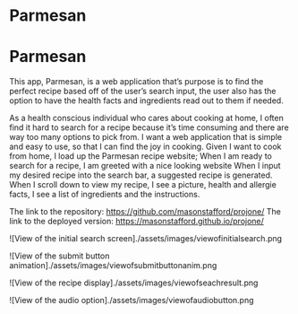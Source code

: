 # Parmesan

# Parmesan

This app, Parmesan, is a web application that’s purpose is to find the perfect recipe based off of the user’s search input, the user also has the option to have the health facts and ingredients read out to them if needed.

As a health conscious individual who cares about cooking at home, I often find it hard to search for a recipe because it’s time consuming and there are way too many options to pick from.
I want a web application that is simple and easy to use, so that I can find the joy in cooking.
Given I want to cook from home, I load up the Parmesan recipe website;
When I am ready to search for a recipe, I am greeted with a nice looking website
When I input my desired recipe into the search bar, a suggested recipe is generated.
When I scroll down to view my recipe, I see a picture, health and allergie facts,  I see a list of ingredients and the instructions.

The link to the repository: https://github.com/masonstafford/projone/
The link to the deployed version: https://masonstafford.github.io/projone/

![View of the initial search screen]./assets/images/viewofinitialsearch.png

![View of the submit button animation]./assets/images/viewofsubmitbuttonanim.png

![View of the recipe display]./assets/images/viewofseachresult.png

![View of the audio option]./assets/images/viewofaudiobutton.png



